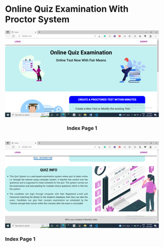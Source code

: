 
<h1> Online Quiz Examination With Proctor System </h1>
<img src="SS/index1.png">
<h3 style="text-align: center;">Index Page 1</h3>
<br>
<img src="SS/index2.png">
<h3>Index Page 1</h3>
